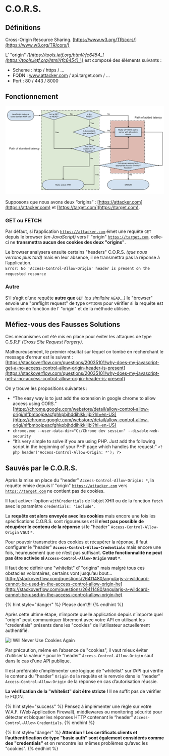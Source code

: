 # C.O.R.S.

## Définitions

Cross-Origin Resource Sharing. [https://www.w3.org/TR/cors/](https://www.w3.org/TR/cors/)

L’ "origin" _\(_[_https://tools.ietf.org/html/rfc6454_](https://tools.ietf.org/html/rfc6454)_\)_ est composé des éléments suivants :

* Scheme : http / https / …
* FQDN : www.attacker.com / api.target.com / …
* Port : 80 / 443 / 8000

## Fonctionnement

![C.O.R.S. Flowchart](../.gitbook/assets/cors-flowchart.png)

Supposons que nous avons deux “origins” : [https://attacker.com](https://attacker.com) et [https://target.com](https://target.com).

### GET ou FETCH

Par défaut, si l’application [`https://attacker.com`](https://attacker.com/) émet une requête `GET` depuis le browser _\(en JavaScript\)_ vers l’ "origin" [`https://target.com`](https://target.com/), celle-ci ne **transmettra aucun des cookies des deux "origins"**.

Le browser analysera ensuite certains "headers" C.O.R.S. _\(que nous verrons plus tard\)_ mais en leur absence, il ne transmettra pas la réponse à l’application.  
`Error: No 'Access-Control-Allow-Origin' header is present on the requested resource`

### Autre

S’il s’agit d’une requête **autre que `GET`** _\(ou similaire `HEAD`…\)_ le "browser" envoie une "preflight request" de type `OPTIONS` pour vérifier si la requête est autorisée en fonction de l’ "origin" et de la méthode utilisée.

## Méfiez-vous des Fausses Solutions 

Ces mécanismes ont été mis en place pour éviter les attaques de type C.S.R.F _\(Cross Site Request Forgery\)_.

Malheureusement, le premier résultat sur lequel on tombe en recherchant le message d’erreur est le suivant :  
[https://stackoverflow.com/questions/20035101/why-does-my-javascript-get-a-no-access-control-allow-origin-header-is-present](https://stackoverflow.com/questions/20035101/why-does-my-javascript-get-a-no-access-control-allow-origin-header-is-present)

On y trouve les propositions suivantes :

* “The easy way is to just add the extension in google chrome to allow access using CORS.” [https://chrome.google.com/webstore/detail/allow-control-allow-origi/nlfbmbojpeacfghkpbjhddihlkkiljbi?hl=en-US](https://chrome.google.com/webstore/detail/allow-control-allow-origi/nlfbmbojpeacfghkpbjhddihlkkiljbi?hl=en-US) 
* `chrome.exe --user-data-dir="C:/Chrome dev session" --disable-web-security` 
* “It’s very simple to solve if you are using PHP. Just add the following script in the beginning of your PHP page which handles the request:” `<?php header('Access-Control-Allow-Origin: *'); ?>`

## Sauvés par le C.O.R.S.

Après la mise en place du "header" `Access-Control-Allow-Origin: *`, la requête émise depuis l’ "origin" [`https://attacker.com`](https://attacker.com/) vers  [`https://target.com`](https://target.com/) ne contient pas de cookies.

Il faut activer l’option `withCredentials` de l’objet XHR ou de la fonction `fetch` avec le paramètre `credentials: 'include'`.

La **requête est alors envoyée avec les cookies** mais encore une fois les spécifications C.O.R.S. sont rigoureuses et **il n’est pas possible de récupérer le contenu de la réponse** si le "header" `Access-Control-Allow-Origin` vaut `*`.

Pour pouvoir transmettre des cookies et récupérer la réponse, il faut configurer le "header" **`Access-Control-Allow-Credentials`** mais encore une fois, heureusement que ce n’est pas suffisant. **Cette fonctionnalité ne peut pas être activée si `Access-Control-Allow-Origin` vaut `*`**.

Il faut donc définir une "whitelist" d’ "origins" mais malgré tous ces obstacles volontaires, certains vont jusqu’au bout…  
[http://stackoverflow.com/questions/26411480/angularjs-a-wildcard-cannot-be-used-in-the-access-control-allow-origin-he](http://stackoverflow.com/questions/26411480/angularjs-a-wildcard-cannot-be-used-in-the-access-control-allow-origin-he)

{% hint style="danger" %}
Please don’t!!!
{% endhint %}

Après cette ultime étape, n’importe quelle application depuis n’importe quel "origin" peut communiquer librement avec votre API en utilisant les "credentials" présents dans les "cookies" de l’utilisateur actuellement authentifié.

![I Will Never Use Cookies Again](https://wishtackblog.files.wordpress.com/2017/03/i-will-never-use-cookies-again.gif?w=657)

Par précaution, même en l’absence de "cookies", il vaut mieux éviter d’utiliser la valeur `*` pour le "header" `Access-Control-Allow-Origin` sauf dans le cas d'une API publique.

Il est préférable d’implémenter une logique de "whitelist" sur l’API qui vérifie le contenu du "header" `Origin` de la requête et le renvoie dans le "header" `Access-Control-Allow-Origin` de la réponse en cas d’autorisation réussie.

**La vérification de la "whitelist" doit être stricte !** Il ne suffit pas de vérifier le FQDN.

{% hint style="success" %}
Pensez à implémenter une règle sur votre W.A.F. \(Web Application Firewall\), middlewares ou monitoring sécurité pour détecter et bloquer les réponses HTTP contenant le “header” `Access-Control-Allow-Credentials`.
{% endhint %}

{% hint style="danger" %}
**Attention ! Les certificats clients et l’authentification de type "basic auth" sont également considérés comme des "credentials"** et on rencontre les mêmes problèmes qu’avec les "cookies".
{% endhint %}

